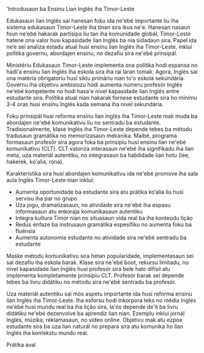 'Introdusaun ba Ensinu Lian Inglés iha Timor-Leste

Edukasaun lian Inglés sai hanesan foku ida ne'ebé importante liu iha sistema edukasaun Timor-Leste iha tinan sira ikus ne'e. Hanesan nasaun foun ne'ebé hakarak partisipa liu tan iha komunidade globál, Timor-Leste hatene ona valor husi kapasidade lian Inglés ba nia sidadaun sira. Papel ida ne’e sei analiza estadu atual husi ensinu lian Inglés iha Timor-Leste, inklui polítika governu, abordajen ensinu, no dezafiu sira ne'ebé prinsipál.

Ministériu Edukasaun Timor-Leste implementa ona polítika hodi espansa no hadi'a ensinu lian Inglés iha eskola sira iha rai laran tomak. Agora, Inglés sai ona matéria obrigatoriu husi siklu primáriu nian to'o eskola sekundária. Governu iha objetivu ambisiozu hodi aumenta númeru profesór Inglés ne'ebé kompetente no hodi hasa'e nível kapasidade lian Inglés entre estudante sira. Polítika atual nian hakarak fornese estudante sira ho mínimu 3-4 oras husi ensinu Inglés kada semana iha nível sekundária.

Foku prinsipál husi reforma ensinu lian Inglés iha Timor-Leste mak muda ba abordajen ne'ebé komunikativu liu no sentradu ba estudante. Tradisionalmente, klase Inglés iha Timor-Leste depende tebes ba métodu tradusaun gramátika no memorizasaun mekanika. Maibé, programa formasaun profesór sira agora foka ba prinsípiu husi ensinu lian ne'ebé komunikativu (CLT). CLT valoriza interasaun ne'ebé iha signifikadu iha lian meta, uza materiál autentiku, no integrasaun ba habilidade lian hotu (lee, hakerek, ko'alia, rona).

Karakterístika sira husi abordajen komunikativu ida ne'ebé promove iha sala aula Inglés Timor-Leste nian inklui:

- Aumenta oportunidade ba estudante sira atu prátika ko’alia liu husi servisu iha par no grupo
- Uza jogu, dramatizasaun, no atividade sira ne'ebé iha espasu informasaun atu enkoraja komunikasaun autentiku
- Integra kultura Timor nian no situasaun vida real ba iha konteúdu lição
- Redús énfaze ba instrusaun gramátika espesífiku no aumenta foku ba fluénsia
- Aumenta autonomia estudante no atividade sira ne'ebé sentradu ba estudante

Maske métodu komunikativu sira hetan popularidade, implementasaun sei sai dezafiu iha eskola barak. Klase sira ne'ebé boot, rekursu limitadu, no nível kapasidade lian Inglés husi profesór sira bele halo difísil atu implementa kompletamente prinsípiu CLT. Profesór barak sei depende tebes ba livru didátiku no métodu sira ne'ebé sentradu ba profesór.

Uza materiál autentiku sai mós aspetu importante ida husi reforma ensinu lian Inglés iha Timor-Leste. Iha esforsu hodi inkorpora teks no média Inglés ne'ebé husi mundu real ba iha lição sira, la'ós depende de'it ba livru didátiku ne'ebé dezenvolve ba aprendiz lian nian. Ezemplu inklui jornál Inglés, múzika, reklamasaun, no vídeo online. Objetivu mak atu ezpoe estudante sira ba uza lian naturál no prepara sira atu komunika ho lian Inglés iha kontekstu mundu real.

Prátika aval